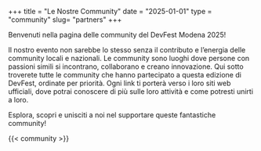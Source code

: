 +++
title = "Le Nostre Community"
date = "2025-01-01"
type = "community"
slug= "partners"
+++

Benvenuti nella pagina delle community del DevFest Modena 2025!

Il nostro evento non sarebbe lo stesso senza il contributo e l’energia delle community locali e nazionali. Le community sono luoghi dove persone con passioni simili si incontrano, collaborano e creano innovazione. Qui sotto troverete tutte le community che hanno partecipato a questa edizione di DevFest, ordinate per priorità. Ogni link ti porterà verso i loro siti web ufficiali, dove potrai conoscere di più sulle loro attività e come potresti unirti a loro.

Esplora, scopri e unisciti a noi nel supportare queste fantastiche community!

{{< community >}}
